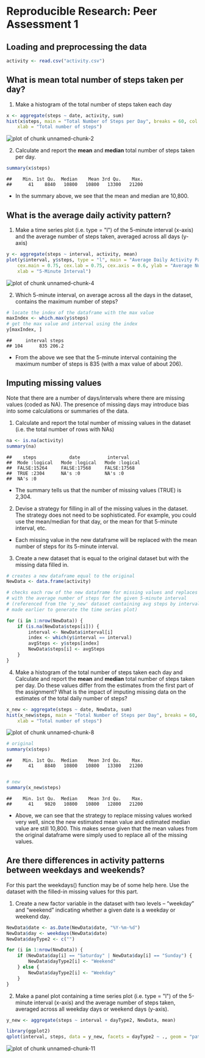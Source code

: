 Reproducible Research: Peer Assessment 1
========================================================

## Loading and preprocessing the data


```r
activity <- read.csv("activity.csv")
```


## What is mean total number of steps taken per day?

1. Make a histogram of the total number of steps taken each day


```r
x <- aggregate(steps ~ date, activity, sum)
hist(x$steps, main = "Total Number of Steps per Day", breaks = 60, col = "red", 
    xlab = "Total number of steps")
```

![plot of chunk unnamed-chunk-2](figure/unnamed-chunk-2.png) 


2. Calculate and report the **mean** and **median** total number of steps taken per day.


```r
summary(x$steps)
```

```
##    Min. 1st Qu.  Median    Mean 3rd Qu.    Max. 
##      41    8840   10800   10800   13300   21200
```


- In the summary above, we see that the mean and median are 10,800.

## What is the average daily activity pattern?

1. Make a time series plot (i.e. type = "l") of the 5-minute interval (x-axis) and the average number of steps taken, averaged across all days (y-axis)


```r
y <- aggregate(steps ~ interval, activity, mean)
plot(y$interval, y$steps, type = "l", main = "Average Daily Activity Pattern", 
    cex.main = 0.75, cex.lab = 0.75, cex.axis = 0.6, ylab = "Average Number of Steps", 
    xlab = "5-Minute Interval")
```

![plot of chunk unnamed-chunk-4](figure/unnamed-chunk-4.png) 


2. Which 5-minute interval, on average across all the days in the dataset, contains the maximum number of steps?


```r
# locate the index of the dataframe with the max value
maxIndex <- which.max(y$steps)
# get the max value and interval using the index
y[maxIndex, ]
```

```
##     interval steps
## 104      835 206.2
```


- From the above we see that the 5-minute interval containing the maximum number of steps is 835 (with a max value of about 206). 

## Imputing missing values

Note that there are a number of days/intervals where there are missing values (coded as NA). The presence of missing days may introduce bias into some calculations or summaries of the data.

1. Calculate and report the total number of missing values in the dataset (i.e. the total number of rows with NAs)


```r
na <- is.na(activity)
summary(na)
```

```
##    steps            date          interval      
##  Mode :logical   Mode :logical   Mode :logical  
##  FALSE:15264     FALSE:17568     FALSE:17568    
##  TRUE :2304      NA's :0         NA's :0        
##  NA's :0
```

- The summary tells us that the number of missing values (TRUE) is 2,304.


2. Devise a strategy for filling in all of the missing values in the dataset. The strategy does not need to be sophisticated. For example, you could use the mean/median for that day, or the mean for that 5-minute interval, etc.

- Each missing value in the new dataframe will be replaced with the mean number of steps for its 5-minute interval.


3. Create a new dataset that is equal to the original dataset but with the missing data filled in.


```r
# creates a new dataframe equal to the original
NewData <- data.frame(activity)

# checks each row of the new dataframe for missing values and replaces it
# with the average number of steps for the given 5-minute interval
# (referenced from the 'y_new' dataset containing avg steps by interval,
# made earlier to generate the time series plot)

for (i in 1:nrow(NewData)) {
    if (is.na(NewData$steps[i])) {
        interval <- NewData$interval[i]
        index <- which(y$interval == interval)
        avgSteps <- y$steps[index]
        NewData$steps[i] <- avgSteps
    }
}
```


4. Make a histogram of the total number of steps taken each day and Calculate and report the **mean** and **median** total number of steps taken per day. Do these values differ from the estimates from the first part of the assignment? What is the impact of imputing missing data on the estimates of the total daily number of steps?


```r
x_new <- aggregate(steps ~ date, NewData, sum)
hist(x_new$steps, main = "Total Number of Steps per Day", breaks = 60, col = "red", 
    xlab = "Total number of steps")
```

![plot of chunk unnamed-chunk-8](figure/unnamed-chunk-8.png) 



```r
# original
summary(x$steps)
```

```
##    Min. 1st Qu.  Median    Mean 3rd Qu.    Max. 
##      41    8840   10800   10800   13300   21200
```

```r

# new
summary(x_new$steps)
```

```
##    Min. 1st Qu.  Median    Mean 3rd Qu.    Max. 
##      41    9820   10800   10800   12800   21200
```


- Above, we can see that the strategy to replace missing values worked very well, since the new estimated mean value and estimated median value are still 10,800. This makes sense given that the mean values from the original dataframe were simply used to replace all of the missing values. 

## Are there differences in activity patterns between weekdays and weekends?

For this part the weekdays() function may be of some help here. Use the dataset with the filled-in missing values for this part.

1. Create a new factor variable in the dataset with two levels – “weekday” and “weekend” indicating whether a given date is a weekday or weekend day.


```r
NewData$date <- as.Date(NewData$date, "%Y-%m-%d")
NewData$day <- weekdays(NewData$date)
NewData$dayType2 <- c("")

for (i in 1:nrow(NewData)) {
    if (NewData$day[i] == "Saturday" | NewData$day[i] == "Sunday") {
        NewData$dayType2[i] <- "Weekend"
    } else {
        NewData$dayType2[i] <- "Weekday"
    }
}
```


2. Make a panel plot containing a time series plot (i.e. type = "l") of the 5-minute interval (x-axis) and the average number of steps taken, averaged across all weekday days or weekend days (y-axis). 


```r
y_new <- aggregate(steps ~ interval + dayType2, NewData, mean)

library(ggplot2)
qplot(interval, steps, data = y_new, facets = dayType2 ~ ., geom = "path")
```

![plot of chunk unnamed-chunk-11](figure/unnamed-chunk-11.png) 

